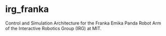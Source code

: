 # irg_franka
Control and Simulation Architecture for the Franka Emika Panda Robot Arm of the Interactive Robotics Group (IRG) at MIT.
